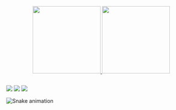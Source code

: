 
<div align="center">
  <a href="https://github.com/amandamagarao">
  <img height="180em" src="https://github-readme-stats.vercel.app/api?username=amandamagarao&show_icons=true&theme=dracula&include_all_commits=true&count_private=true"/>
  <img height="180em" src="https://github-readme-stats.vercel.app/api/top-langs/?username=amandamagarao&layout=compact&langs_count=7&theme=dracula"/>
</div>
  
##
 
<div> 
  <a href = "mailto:amanda.magarao1@gmail.com"><img src="https://img.shields.io/badge/-Gmail-%23333?style=for-the-badge&logo=gmail&logoColor=white" target="_blank"></a>
  <a href="https://www.linkedin.com/in/amanda-magar%C3%A3o-8a1579221/" target="_blank"><img src="https://img.shields.io/badge/-LinkedIn-%230077B5?style=for-the-badge&logo=linkedin&logoColor=white" target="_blank"></a> 
  <a href = "https://https://api.whatsapp.com/send?phone=5541999595537>"target="_blank"><img src ="https://img.shields.io/badge/WhatsApp-25D366?style=for-the-badge&logo=whatsapp&logoColor=white"><a/>
</div>
 
  ![Snake animation](https://github.com/amandamagarao/amandamagarao/blob/output/github-contribution-grid-snake.svg)
